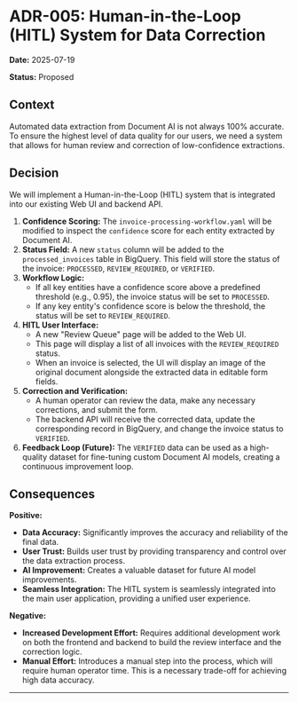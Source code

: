 # ADR-005: Human-in-the-Loop (HITL) System for Data Correction

**Date:** 2025-07-19

**Status:** Proposed

## Context

Automated data extraction from Document AI is not always 100% accurate. To ensure the highest level of data quality for our users, we need a system that allows for human review and correction of low-confidence extractions.

## Decision

We will implement a Human-in-the-Loop (HITL) system that is integrated into our existing Web UI and backend API.

1.  **Confidence Scoring:** The `invoice-processing-workflow.yaml` will be modified to inspect the `confidence` score for each entity extracted by Document AI.
2.  **Status Field:** A new `status` column will be added to the `processed_invoices` table in BigQuery. This field will store the status of the invoice: `PROCESSED`, `REVIEW_REQUIRED`, or `VERIFIED`.
3.  **Workflow Logic:**
    *   If all key entities have a confidence score above a predefined threshold (e.g., 0.95), the invoice status will be set to `PROCESSED`.
    *   If any key entity's confidence score is below the threshold, the status will be set to `REVIEW_REQUIRED`.
4.  **HITL User Interface:**
    *   A new "Review Queue" page will be added to the Web UI.
    *   This page will display a list of all invoices with the `REVIEW_REQUIRED` status.
    *   When an invoice is selected, the UI will display an image of the original document alongside the extracted data in editable form fields.
5.  **Correction and Verification:**
    *   A human operator can review the data, make any necessary corrections, and submit the form.
    *   The backend API will receive the corrected data, update the corresponding record in BigQuery, and change the invoice status to `VERIFIED`.
6.  **Feedback Loop (Future):** The `VERIFIED` data can be used as a high-quality dataset for fine-tuning custom Document AI models, creating a continuous improvement loop.

## Consequences

**Positive:**
-   **Data Accuracy:** Significantly improves the accuracy and reliability of the final data.
-   **User Trust:** Builds user trust by providing transparency and control over the data extraction process.
-   **AI Improvement:** Creates a valuable dataset for future AI model improvements.
-   **Seamless Integration:** The HITL system is seamlessly integrated into the main user application, providing a unified user experience.

**Negative:**
-   **Increased Development Effort:** Requires additional development work on both the frontend and backend to build the review interface and the correction logic.
-   **Manual Effort:** Introduces a manual step into the process, which will require human operator time. This is a necessary trade-off for achieving high data accuracy.

---